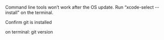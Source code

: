 Command line tools won’t work after the OS update. Run “xcode-select --install" on the terminal.

Confirm git is installed

on terminal: git version

